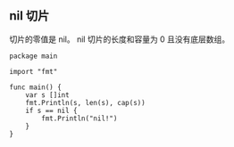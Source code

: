 ## nil 切片

切片的零值是 nil。
nil 切片的长度和容量为 0 且没有底层数组。

```golang
package main

import "fmt"

func main() {
	var s []int
	fmt.Println(s, len(s), cap(s))
	if s == nil {
		fmt.Println("nil!")
	}
}
```
